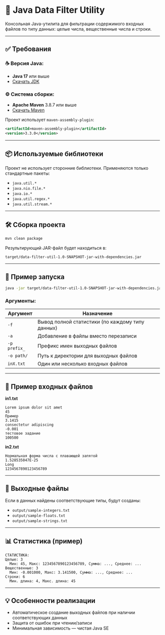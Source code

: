# 📂 Java Data Filter Utility

Консольная Java-утилита для фильтрации содержимого входных файлов по типу данных: целые числа, вещественные числа и строки.

---

## ✅ Требования

### ☕ Версия Java:
- **Java 17** или выше
- [Скачать JDK](https://jdk.java.net/17)

### ⚙️ Система сборки:
- **Apache Maven** 3.8.7 или выше
- [Скачать Maven](https://maven.apache.org/download.cgi)

Проект использует `maven-assembly-plugin`:
```xml
<artifactId>maven-assembly-plugin</artifactId>
<version>3.3.0</version>
```

---

## 📦 Используемые библиотеки

Проект не использует сторонние библиотеки. Применяются только стандартные пакеты:
- `java.util.*`
- `java.nio.file.*`
- `java.io.*`
- `java.util.regex.*`
- `java.util.stream.*`

---

## 🛠 Сборка проекта

```bash
mvn clean package
```

Результирующий JAR-файл будет находиться в:
```
target/data-filter-util-1.0-SNAPSHOT-jar-with-dependencies.jar
```

---

## 🚀 Пример запуска

```bash
java -jar target/data-filter-util-1.0-SNAPSHOT-jar-with-dependencies.jar -f -a -p sample- -o output/ in1.txt in2.txt
```

### Аргументы:

| Аргумент     | Назначение                                                   |
|--------------|---------------------------------------------------------------|
| `-f`         | Вывод полной статистики (по каждому типу данных)             |
| `-a`         | Добавление в файлы вместо перезаписи                         |
| `-p prefix_` | Префикс имен выходных файлов                                 |
| `-o path/`   | Путь к директории для выходных файлов                        |
| `inX.txt`    | Один или несколько входных файлов                            |

---

## 📄 Пример входных файлов

**in1.txt**
```
Lorem ipsum dolor sit amet
45
Пример
3.1415
consectetur adipiscing
-0.001
тестовое задание
100500
```

**in2.txt**
```
Нормальная форма числа с плавающей запятой
1.528535047E-25
Long
1234567890123456789
```

---

## 📂 Выходные файлы

Если в данных найдены соответствующие типы, будут созданы:

- `output/sample-integers.txt`
- `output/sample-floats.txt`
- `output/sample-strings.txt`

---

## 📊 Статистика (пример)

```
СТАТИСТИКА:
Целые: 3
  Мин: 45, Макс: 1234567890123456789, Сумма: ..., Среднее: ...
Вещественные: 3
  Мин: -0.001000, Макс: 3.141500, Сумма: ..., Среднее: ...
Строки: 6
  Мин. длина: 4, Макс. длина: 45
```

---

## 💡 Особенности реализации

- Автоматическое создание выходных файлов при наличии соответствующих данных
- Защита от ошибок при чтении/записи
- Минимальная зависимость — чистая Java SE

